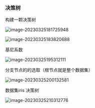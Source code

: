 ### 决策树

构建一颗决策树

![image-20230325181725948](C:/Users/Administrator/AppData/Roaming/Typora/typora-user-images/image-20230325181725948.png)

![image-20230325183820688](C:/Users/Administrator/AppData/Roaming/Typora/typora-user-images/image-20230325183820688.png)

基尼系数 

![image-20230325195312111](C:/Users/Administrator/AppData/Roaming/Typora/typora-user-images/image-20230325195312111.png)

分支节点的的选取（根节点就是整个数据集）

![image-20230325200132581](C:/Users/Administrator/AppData/Roaming/Typora/typora-user-images/image-20230325200132581.png)

数据集iris 决策树

![image-20230325210312776](C:/Users/Administrator/AppData/Roaming/Typora/typora-user-images/image-20230325210312776.png)